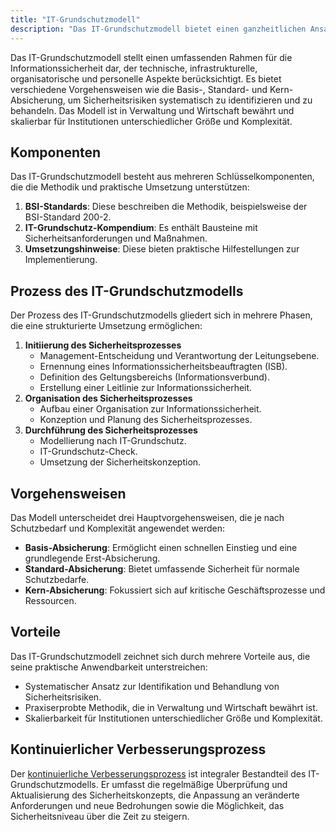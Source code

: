 ```yaml
---
title: "IT-Grundschutzmodell"
description: "Das IT-Grundschutzmodell bietet einen ganzheitlichen Ansatz zur Informationssicherheit mit technischen, organisatorischen und personellen Maßnahmen. Es umfasst Basis-, Standard- und Kern-Absicherung sowie kontinuierliche Verbesserungsprozesse."
---
```


Das IT-Grundschutzmodell stellt einen umfassenden Rahmen für die Informationssicherheit dar, der technische, infrastrukturelle, organisatorische und personelle Aspekte berücksichtigt. Es bietet verschiedene Vorgehensweisen wie die Basis-, Standard- und Kern-Absicherung, um Sicherheitsrisiken systematisch zu identifizieren und zu behandeln. Das Modell ist in Verwaltung und Wirtschaft bewährt und skalierbar für Institutionen unterschiedlicher Größe und Komplexität.

## Komponenten
Das IT-Grundschutzmodell besteht aus mehreren Schlüsselkomponenten, die die Methodik und praktische Umsetzung unterstützen:

1. **BSI-Standards**: Diese beschreiben die Methodik, beispielsweise der BSI-Standard 200-2.
2. **IT-Grundschutz-Kompendium**: Es enthält Bausteine mit Sicherheitsanforderungen und Maßnahmen.
3. **Umsetzungshinweise**: Diese bieten praktische Hilfestellungen zur Implementierung.

## Prozess des IT-Grundschutzmodells
Der Prozess des IT-Grundschutzmodells gliedert sich in mehrere Phasen, die eine strukturierte Umsetzung ermöglichen:

1. **Initiierung des Sicherheitsprozesses**
   - Management-Entscheidung und Verantwortung der Leitungsebene.
   - Ernennung eines Informationssicherheitsbeauftragten (ISB).
   - Definition des Geltungsbereichs (Informationsverbund).
   - Erstellung einer Leitlinie zur Informationssicherheit.
2. **Organisation des Sicherheitsprozesses**
   - Aufbau einer Organisation zur Informationssicherheit.
   - Konzeption und Planung des Sicherheitsprozesses.
3. **Durchführung des Sicherheitsprozesses**
   - Modellierung nach IT-Grundschutz.
   - IT-Grundschutz-Check.
   - Umsetzung der Sicherheitskonzeption.

## Vorgehensweisen
Das Modell unterscheidet drei Hauptvorgehensweisen, die je nach Schutzbedarf und Komplexität angewendet werden:

- **Basis-Absicherung**: Ermöglicht einen schnellen Einstieg und eine grundlegende Erst-Absicherung.
- **Standard-Absicherung**: Bietet umfassende Sicherheit für normale Schutzbedarfe.
- **Kern-Absicherung**: Fokussiert sich auf kritische Geschäftsprozesse und Ressourcen.

## Vorteile
Das IT-Grundschutzmodell zeichnet sich durch mehrere Vorteile aus, die seine praktische Anwendbarkeit unterstreichen:

- Systematischer Ansatz zur Identifikation und Behandlung von Sicherheitsrisiken.
- Praxiserprobte Methodik, die in Verwaltung und Wirtschaft bewährt ist.
- Skalierbarkeit für Institutionen unterschiedlicher Größe und Komplexität.

## Kontinuierlicher Verbesserungsprozess
Der [kontinuierliche Verbesserungsprozess](/open-fidup/lerninhalte/kontinuierlicher-verbesserungsprozess) ist integraler Bestandteil des IT-Grundschutzmodells. Er umfasst die regelmäßige Überprüfung und Aktualisierung des Sicherheitskonzepts, die Anpassung an veränderte Anforderungen und neue Bedrohungen sowie die Möglichkeit, das Sicherheitsniveau über die Zeit zu steigern.
